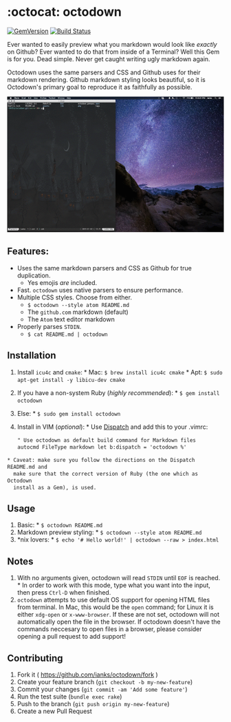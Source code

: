:octocat: octodown
==================
[![GemVersion](https://badge.fury.io/rb/octodown.svg)](http://badge.fury.io/rb/octodown)
[![Build Status](https://travis-ci.org/ianks/octodown.svg)](https://travis-ci.org/ianks/octodown)

Ever wanted to easily preview what you markdown would look like *exactly* on
Github? Ever wanted to do that from inside of a Terminal? Well this Gem is for
you. Dead simple. Never get caught writing ugly markdown again.

Octodown uses the same parsers and CSS and Github uses for their markdown
rendering. Github markdown styling looks beautiful, so it is Octodown's
primary goal to reproduce it as faithfully as possible.

![Octodown GIF](assets/octodown.gif?raw=true)

## Features:

  * Uses the same markdown parsers and CSS as Github for true duplication.
    - Yes emojis *are* included.
  * Fast. `octodown` uses native parsers to ensure performance.
  * Multiple CSS styles. Choose from either.
    - `$ octodown --style atom README.md`
    - The `github.com` markdown (default)
    - The `Atom` text editor markdown
  * Properly parses `STDIN`.
    - `$ cat README.md | octodown`

## Installation

  1. Install `icu4c` and `cmake`:
    * Mac: `$ brew install icu4c cmake`
    * Apt: `$ sudo apt-get install -y libicu-dev cmake`
  2. If you have a non-system Ruby (*highly recommended*):
    * `$ gem install octodown`
  3. Else:
    * `$ sudo gem install octodown`
  4. Install in VIM (_optional_):
    * Use [Dispatch](https://github.com/tpope/vim-dispatch) and add this to
      your .vimrc:

      ```viml
      " Use octodown as default build command for Markdown files
      autocmd FileType markdown let b:dispatch = 'octodown %'
      ```

    * Caveat: make sure you follow the directions on the Dispatch README.md and
      make sure that the correct version of Ruby (the one which as Octodown
      install as a Gem), is used.

## Usage

  1. Basic:
    * `$ octodown README.md`
  2. Markdown preview styling:
    * `$ octodown --style atom README.md`
  3. *nix lovers:
    * `$ echo '# Hello world!' | octodown --raw > index.html`

## Notes

  1. With no arguments given, octodown will read `STDIN` until `EOF` is reached.
    * In order to work with this mode, type what you want into the input, then press
  `Ctrl-D` when finished.
  2. `octodown` attempts to use default OS support for opening HTML files from
  terminal. In Mac, this would be the `open` command; for Linux it is either
  `xdg-open` or `x-www-browser`. If these are not set, octodown will not
  automatically open the file in the browser. If octodown doesn't have the
  commands neccesary to open files in a browser, please consider opening a pull
  request to add support!

## Contributing

  1. Fork it ( https://github.com/ianks/octodown/fork )
  2. Create your feature branch (`git checkout -b my-new-feature`)
  3. Commit your changes (`git commit -am 'Add some feature'`)
  4. Run the test suite (`bundle exec rake`)
  5. Push to the branch (`git push origin my-new-feature`)
  6. Create a new Pull Request
